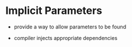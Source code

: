 # Implicit Parameters

- provide a way to allow parameters to be found

- compiler injects appropriate dependencies
